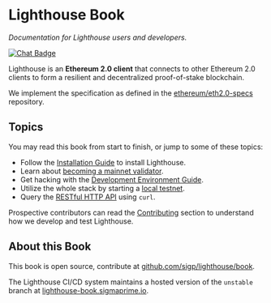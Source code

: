 # Lighthouse Book

_Documentation for Lighthouse users and developers._

[![Chat Badge]][Chat Link]

[Chat Badge]: https://img.shields.io/badge/chat-discord-%237289da
[Chat Link]: https://discord.gg/cyAszAh

Lighthouse is an **Ethereum 2.0 client** that connects to other Ethereum 2.0
clients to form a resilient and decentralized proof-of-stake blockchain.

We implement the specification as defined in the
[ethereum/eth2.0-specs](https://github.com/ethereum/eth2.0-specs) repository.

## Topics

You may read this book from start to finish, or jump to some of these topics:

- Follow the [Installation Guide](./installation.md) to install Lighthouse.
- Learn about [becoming a mainnet validator](./mainnet-validator.md).
- Get hacking with the [Development Environment Guide](./setup.md).
- Utilize the whole stack by starting a [local testnet](./setup.md#local-testnets).
- Query the [RESTful HTTP API](./api.md) using `curl`.


Prospective contributors can read the [Contributing](./contributing.md) section
to understand how we develop and test Lighthouse.

## About this Book

This book is open source, contribute at
[github.com/sigp/lighthouse/book](https://github.com/sigp/lighthouse/tree/unstable/book).

The Lighthouse CI/CD system maintains a hosted version of the `unstable` branch
at [lighthouse-book.sigmaprime.io](http://lighthouse-book.sigmaprime.io).
